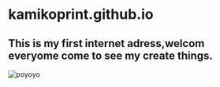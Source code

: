 # kamikoprint.github.io
## This is my first internet adress,welcom everyome come to see my create things.

![poyoyo](https://user-images.githubusercontent.com/114201502/197105830-eb7f7915-9337-40b7-aeea-8a17b6ea3a5f.jpg)

